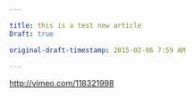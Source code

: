 ```yaml
---

title: this is a test new article
Draft: true

original-draft-timestamp: 2015-02-06 7:59 AM

---
```


http://vimeo.com/118321998
